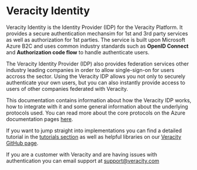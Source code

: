 # Veracity Identity
Veracity Identity is the Identity Provider (IDP) for the Veracity Platform. It provides a secure authentication mechansim for 1st and 3rd party services as well as authorization for 1st parties. The service is built upon Microsoft Azure B2C and uses common industry standards such as **OpenID Connect** and **Authorization code flow** to handle authenticate users.

The Veracity Identity Provider (IDP) also provides federation services other industry leading companies in order to allow single-sign-on for users accross the sector. Using the Veracity IDP allows you not only to securely authenticate your own users, but you can also instantly provide access to users of other companies federated with Veracity.

This documentation contains information about how the Veracity IDP works, how to integrate with it and some general information about the underlying protocols used. You can read more about the core protocols on the Azure documentation pages [here](https://docs.microsoft.com/en-us/azure/active-directory/develop/v2-app-types).

If you want to jump straight into implementations you can find a detailed tutorial in the [tutorials section](nodejs-webapp-ts/1-introduction.md) as well as helpful libraries on our [Veracity GitHub page](https://github.com/veracity).

If you are a customer with Veracity and are having issues with authentication you can email support at [support@veracity.com](mailto:support.veracity.com)